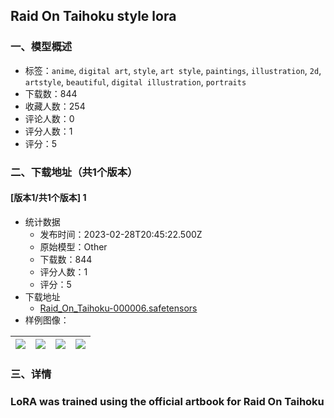 ## Raid On Taihoku style lora
### 一、模型概述

- 标签：`anime`, `digital art`, `style`, `art style`, `paintings`, `illustration`, `2d`, `artstyle`, `beautiful`, `digital illustration`, `portraits`
- 下载数：844
- 收藏人数：254
- 评论人数：0
- 评分人数：1
- 评分：5

### 二、下载地址（共1个版本）

#### [版本1/共1个版本] 1

- 统计数据
  - 发布时间：2023-02-28T20:45:22.500Z
  - 原始模型：Other
  - 下载数：844
  - 评分人数：1
  - 评分：5
- 下载地址
  - [Raid_On_Taihoku-000006.safetensors](https://civitai.com/api/download/models/16802)
- 样例图像：

| <img src="https://image.civitai.com/xG1nkqKTMzGDvpLrqFT7WA/452925f1-a869-4e4a-9f2f-f57a57385600/width=450/169772.jpeg" /> | <img src="https://image.civitai.com/xG1nkqKTMzGDvpLrqFT7WA/3f2c15bf-1f0f-4ef3-2ca4-de96ceea6500/width=450/169773.jpeg" /> | <img src="https://image.civitai.com/xG1nkqKTMzGDvpLrqFT7WA/c75ab245-300c-4347-f551-4ecbbdb81500/width=450/169849.jpeg" /> | <img src="https://image.civitai.com/xG1nkqKTMzGDvpLrqFT7WA/20489f9c-f02c-48a6-9ed9-5faca927da00/width=450/169848.jpeg" /> |
| ---- | ---- | ---- | ---- |


### 三、详情
<h3>LoRA was trained using the official artbook for Raid On Taihoku</h3>